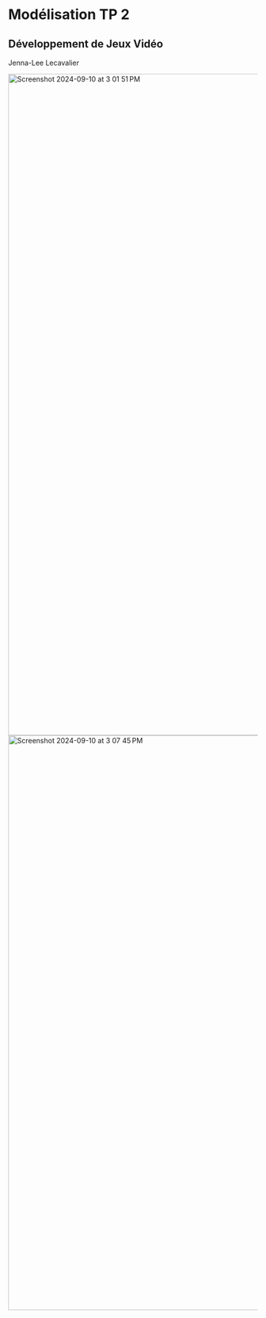 # Modélisation TP 2 
## Développement de Jeux Vidéo 
 Jenna-Lee Lecavalier

<img width="1337" alt="Screenshot 2024-09-10 at 3 01 51 PM" src="https://github.com/user-attachments/assets/bdff1205-f8ed-4454-a760-0794ab1f435c">
<img width="1162" alt="Screenshot 2024-09-10 at 3 07 45 PM" src="https://github.com/user-attachments/assets/6a1e1b56-267a-4968-b656-fb75a100e502">
